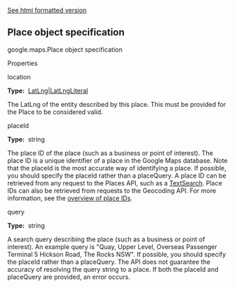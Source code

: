 [See html formatted version](https://huasofoundries.github.io/google-maps-documentation/Place.html)


Place object specification
--------------------------

google.maps.Place object specification

Properties

location

**Type:**  [LatLng](https://github.com/amenadiel/google-maps-documentation/blob/master/docs/LatLng.md)|[LatLngLiteral](https://github.com/amenadiel/google-maps-documentation/blob/master/docs/LatLngLiteral.md)

The LatLng of the entity described by this place. This must be provided for the Place to be considered valid.

placeId

**Type:**  string

The place ID of the place (such as a business or point of interest). The place ID is a unique identifier of a place in the Google Maps database. Note that the placeId is the most accurate way of identifying a place. If possible, you should specify the placeId rather than a placeQuery. A place ID can be retrieved from any request to the Places API, such as a [TextSearch](https://developers.google.com/places/webservice/search). Place IDs can also be retrieved from requests to the Geocoding API. For more information, see the [overview of place IDs](https://developers.google.com/places/place-id).

query

**Type:**  string

A search query describing the place (such as a business or point of interest). An example query is "Quay, Upper Level, Overseas Passenger Terminal 5 Hickson Road, The Rocks NSW". If possible, you should specify the placeId rather than a placeQuery. The API does not guarantee the accuracy of resolving the query string to a place. If both the placeId and placeQuery are provided, an error occurs.